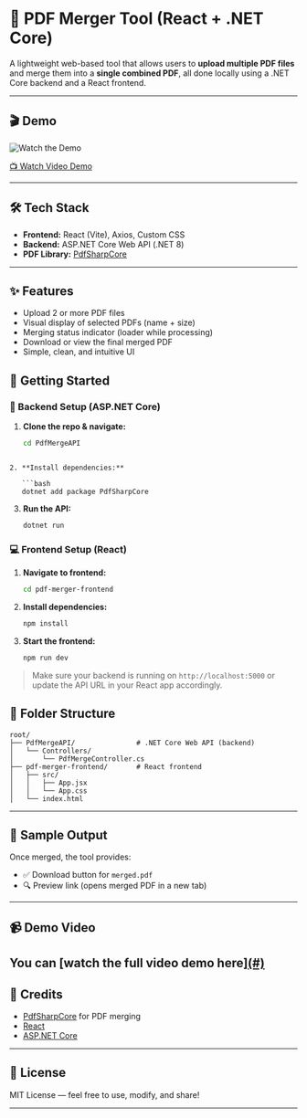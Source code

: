 ﻿# 📄 PDF Merger Tool (React + .NET Core)

A lightweight web-based tool that allows users to **upload multiple PDF files** and merge them into a **single combined PDF**, all done locally using a .NET Core backend and a React frontend.

---

## 🎬 Demo

![Watch the Demo](demo.gif)  
<!-- Replace the line above with actual video embedding if hosting on YouTube or Loom -->
[📺 Watch Video Demo](#) <!-- Replace `#` with your video link -->

---

## 🛠 Tech Stack

- **Frontend:** React (Vite), Axios, Custom CSS
- **Backend:** ASP.NET Core Web API (.NET 8)
- **PDF Library:** [PdfSharpCore](https://github.com/ststeiger/PdfSharpCore)

---

## ✨ Features

- Upload 2 or more PDF files
- Visual display of selected PDFs (name + size)
- Merging status indicator (loader while processing)
- Download or view the final merged PDF
- Simple, clean, and intuitive UI



## 🚀 Getting Started

### 🔗 Backend Setup (ASP.NET Core)

1. **Clone the repo & navigate:**
   ```bash
   cd PdfMergeAPI
```

2. **Install dependencies:**

   ```bash
   dotnet add package PdfSharpCore
   ```

3. **Run the API:**

   ```bash
   dotnet run
   ```

### 💻 Frontend Setup (React)

1. **Navigate to frontend:**

   ```bash
   cd pdf-merger-frontend
   ```

2. **Install dependencies:**

   ```bash
   npm install
   ```

3. **Start the frontend:**

   ```bash
   npm run dev
   ```

> Make sure your backend is running on `http://localhost:5000` or update the API URL in your React app accordingly.



## 📂 Folder Structure

```
root/
├── PdfMergeAPI/               # .NET Core Web API (backend)
│   └── Controllers/
│       └── PdfMergeController.cs
├── pdf-merger-frontend/       # React frontend
│   ├── src/
│   │   ├── App.jsx
│   │   └── App.css
│   └── index.html
```

---

## 📄 Sample Output

Once merged, the tool provides:

* ✅ Download button for `merged.pdf`
* 🔍 Preview link (opens merged PDF in a new tab)

---

## 📹 Demo Video

You can [watch the full video demo here][(#)](https://drive.google.com/file/d/1-vZx2zjosBEDpqCewY7zYb_p7nEJdVTp/view?usp=sharing) 
---

## 🙌 Credits

* [PdfSharpCore](https://github.com/ststeiger/PdfSharpCore) for PDF merging
* [React](https://reactjs.org/)
* [ASP.NET Core](https://dotnet.microsoft.com/)

---

## 📜 License

MIT License — feel free to use, modify, and share!

---




